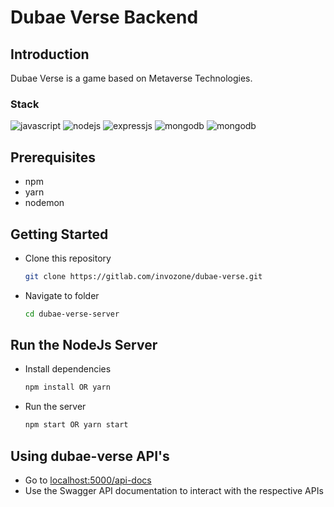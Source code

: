 # Dubae Verse Backend
## Introduction
Dubae Verse is a game based on Metaverse Technologies.
### Stack
<img alt="javascript" src="https://img.shields.io/badge/JavaScript-F0DB4F?style=for-the-badge&logo=javascript&logoColor=323330"/> <img alt="nodejs" src="https://img.shields.io/badge/Node.js-43853D?style=for-the-badge&logo=node-dot-js&logoColor=white"/> <img alt="expressjs" src="https://img.shields.io/badge/Express.js-000000?style=for-the-badge&logo=express&logoColor=white"/> <img alt="mongodb" src="https://img.shields.io/badge/MongoDB-4EA94B?style=for-the-badge&logo=mongodb&logoColor=white"/> <img alt="mongodb" src="https://img.shields.io/badge/Yarn-2188B6?style=for-the-badge&logo=yarn&logoColor=white"/>

## Prerequisites
- npm
- yarn
- nodemon

## Getting Started
- Clone this repository
  ```sh
  git clone https://gitlab.com/invozone/dubae-verse.git
  ```
- Navigate to folder
  ```sh
  cd dubae-verse-server
  ```

## Run the NodeJs Server
- Install dependencies
  ```sh
  npm install OR yarn
  ```
- Run the server
  ```sh
  npm start OR yarn start
  ```

## Using dubae-verse API's
- Go to [localhost:5000/api-docs](http://localhost:5000/api-docs/)
- Use the Swagger API documentation to interact with the respective APIs